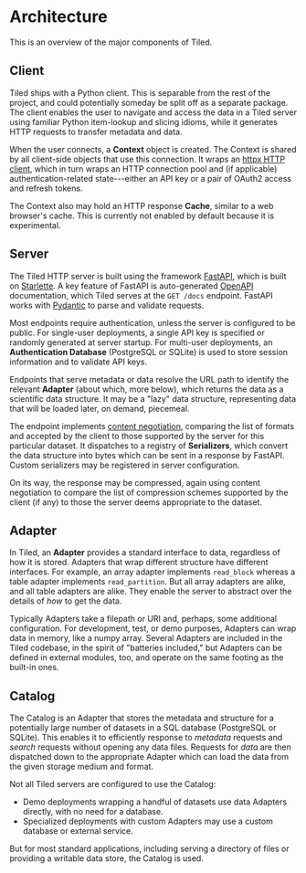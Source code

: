 # Architecture

This is an overview of the major components of Tiled.

## Client

Tiled ships with a Python client. This is separable from the rest of the
project, and could potentially someday be split off as a separate package. The
client enables the user to navigate and access the data in a Tiled server using
familiar Python item-lookup and slicing idioms, while it generates HTTP
requests to transfer metadata and data.

When the user connects, a **Context** object is created. The Context is
shared by all client-side objects that use this connection. It wraps an
[httpx HTTP client][httpx], which in turn wraps an HTTP connection pool and (if
applicable) authentication-related state---either an API key or a pair of
OAuth2 access and refresh tokens.

The Context also may hold an HTTP response **Cache**, similar to a web
browser's cache. This is currently not enabled by default because it is
experimental.

## Server

The Tiled HTTP server is built using the framework [FastAPI][], which is built
on [Starlette][]. A key feature of FastAPI is auto-generated [OpenAPI][]
documentation, which Tiled serves at the `GET /docs` endpoint. FastAPI
works with [Pydantic][] to parse and validate requests.

Most endpoints require authentication, unless the server is configured to be
public. For single-user deployments, a single API key is specified or randomly
generated at server startup. For multi-user deployments, an **Authentication
Database** (PostgreSQL or SQLite) is used to store session information and to
validate API keys.

Endpoints that serve metadata or data resolve the URL path to identify the
relevant **Adapter** (about which, more below), which returns the data
as a scientific data structure. It may be a "lazy" data structure,
representing data that will be loaded later, on demand, piecemeal.

The endpoint implements [content negotiation][], comparing the list of formats
and accepted by the client to those supported by the server for this particular
dataset. It dispatches to a registry of **Serializers**, which convert the data
structure into bytes which can be sent in a response by FastAPI. Custom
serializers may be registered in server configuration.

On its way, the response may be compressed, again using content negotiation
to compare the list of compression schemes supported by the client (if any)
to those the server deems appropriate to the dataset.

## Adapter

In Tiled, an **Adapter** provides a standard interface to data, regardless of
how it is stored. Adapters that wrap different structure have different
interfaces. For example, an array adapter implements `read_block` whereas a
table adapter implements `read_partition`. But all array adapters are alike,
and all table adapters are alike. They enable the server to abstract over
the details of _how_ to get the data.

Typically Adapters take a filepath or URI and, perhaps, some additional
configuration. For development, test, or demo purposes, Adapters can wrap data
in memory, like a numpy array. Several Adapters are included in the Tiled
codebase, in the spirit of "batteries included," but Adapters can be defined in
external modules, too, and operate on the same footing as the built-in ones.

## Catalog

The Catalog is an Adapter that stores the metadata and structure for a
potentially large number of datasets in a SQL database (PostgreSQL or SQLite).
This enables it to efficiently response to _metadata_ requests and _search_
requests without opening any data files. Requests for _data_ are then
dispatched down to the appropriate Adapter which can load the data
from the given storage medium and format.

Not all Tiled servers are configured to use the Catalog:

* Demo deployments wrapping a handful of datasets use data Adapters directly,
  with no need for a database.
* Specialized deployments with custom Adapters may use a custom database or
  external service.

But for most standard applications, including serving a directory of files or
providing a writable data store, the Catalog is used.

[FastAPI]: https://fastapi.tiangolo.com/
[httpx]: https://www.python-httpx.org/
[Starlette]: https://www.starlette.io/
[OpenAPI]: https://www.openapis.org/
[Pydantic]: https://docs.pydantic.dev/
[content negotiation]: https://developer.mozilla.org/en-US/docs/Web/HTTP/Content_negotiation
